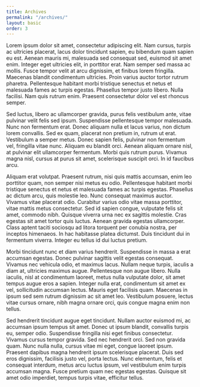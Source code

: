 ```yaml
---
title: Archives
permalink: "/archives/"
layout: basic
order: 3
---
```


Lorem ipsum dolor sit amet, consectetur adipiscing elit. Nam cursus, turpis ac ultricies placerat, lacus dolor tincidunt sapien, eu bibendum quam sapien eu est. Aenean mauris mi, malesuada sed consequat sed, euismod sit amet enim. Integer eget ultricies elit, in porttitor erat. Nam semper sed massa ac mollis. Fusce tempor velit at arcu dignissim, et finibus lorem fringilla. Maecenas blandit condimentum ultricies. Proin varius auctor tortor rutrum pharetra. Pellentesque habitant morbi tristique senectus et netus et malesuada fames ac turpis egestas. Phasellus tempor justo libero. Nulla facilisi. Nam quis rutrum enim. Praesent consectetur dolor vel est rhoncus semper.

Sed luctus, libero ac ullamcorper gravida, purus felis vestibulum ante, vitae pulvinar velit felis sed ipsum. Suspendisse pellentesque tempor malesuada. Nunc non fermentum erat. Donec aliquam nulla et lacus varius, non dictum lorem convallis. Sed ex quam, placerat non pretium in, rutrum ut erat. Vestibulum a semper metus. Donec sapien felis, pulvinar non fermentum vel, fringilla vitae nunc. Aliquam eu blandit orci. Aenean aliquam ornare nisl, at pulvinar elit ullamcorper fermentum. Morbi quis rutrum purus. Vivamus magna nisl, cursus at purus sit amet, scelerisque suscipit orci. In id faucibus arcu.

Aliquam erat volutpat. Praesent rutrum, nisi quis mattis accumsan, enim leo porttitor quam, non semper nisi metus eu odio. Pellentesque habitant morbi tristique senectus et netus et malesuada fames ac turpis egestas. Phasellus ac dictum arcu, quis molestie leo. Nunc consequat maximus auctor. Vivamus vitae placerat odio. Curabitur varius odio vitae massa porttitor, vitae mattis metus consectetur. Sed id sapien congue, vulputate felis sit amet, commodo nibh. Quisque viverra urna nec ex sagittis molestie. Cras egestas sit amet tortor quis luctus. Aenean gravida egestas ullamcorper. Class aptent taciti sociosqu ad litora torquent per conubia nostra, per inceptos himenaeos. In hac habitasse platea dictumst. Duis tincidunt dui in fermentum viverra. Integer eu tellus id dui luctus pretium.

Morbi tincidunt nunc et diam varius hendrerit. Suspendisse in massa a erat accumsan egestas. Donec pulvinar sagittis velit egestas consequat. Vivamus nec vehicula odio, et maximus lacus. Nullam neque turpis, iaculis a diam at, ultricies maximus augue. Pellentesque non augue libero. Nulla iaculis, nisl at condimentum laoreet, metus nulla vulputate dolor, sit amet tempus augue eros a sapien. Integer nulla erat, condimentum sit amet ex vel, sollicitudin accumsan lectus. Mauris eget facilisis quam. Maecenas in ipsum sed sem rutrum dignissim ac sit amet leo. Vestibulum posuere, lectus vitae cursus ornare, nibh magna ornare orci, quis congue magna enim non tellus.

Sed hendrerit tincidunt augue eget tincidunt. Nullam auctor euismod mi, ac accumsan ipsum tempus sit amet. Donec ut ipsum blandit, convallis turpis eu, semper odio. Suspendisse fringilla nisi eget finibus consectetur. Vivamus cursus tempor gravida. Sed nec hendrerit orci. Sed non gravida quam. Nunc nulla nulla, cursus vitae mi eget, congue laoreet ipsum. Praesent dapibus magna hendrerit ipsum scelerisque placerat. Duis sed eros dignissim, facilisis justo vel, porta lectus. Nunc elementum, felis et consequat interdum, metus arcu luctus ipsum, vel vestibulum enim turpis accumsan magna. Fusce pretium quam nec egestas egestas. Quisque sit amet odio imperdiet, tempus turpis vitae, efficitur tellus.